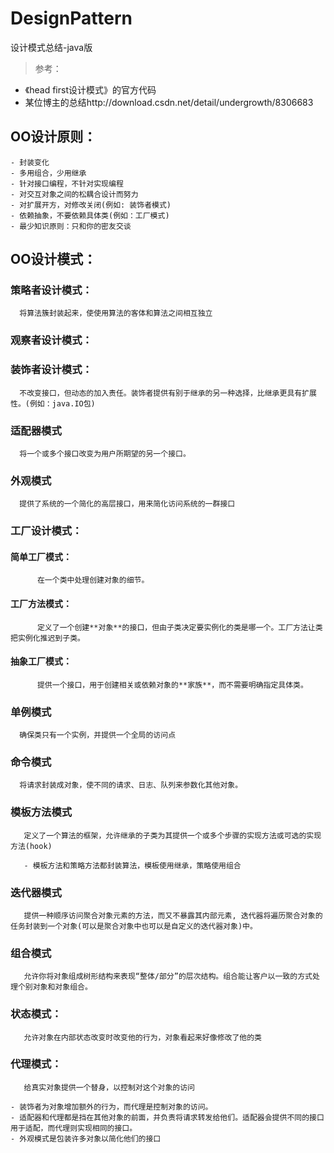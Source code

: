 # DesignPattern
设计模式总结-java版

> 参考： 
- 《head first设计模式》的官方代码
- 某位博主的总结http://download.csdn.net/detail/undergrowth/8306683


## OO设计原则：
	- 封装变化
	- 多用组合，少用继承
	- 针对接口编程，不针对实现编程
	- 对交互对象之间的松耦合设计而努力
	- 对扩展开方，对修改关闭(例如: 装饰者模式)
	- 依赖抽象，不要依赖具体类(例如：工厂模式)
	- 最少知识原则：只和你的密友交谈

## OO设计模式：

### 策略者设计模式：
	  将算法簇封装起来，使使用算法的客体和算法之间相互独立
### 观察者设计模式：

### 装饰者设计模式：
	  不改变接口，但动态的加入责任。装饰者提供有别于继承的另一种选择，比继承更具有扩展性。(例如：java.IO包)

### 适配器模式
      将一个或多个接口改变为用户所期望的另一个接口。

### 外观模式
      提供了系统的一个简化的高层接口，用来简化访问系统的一群接口

### 工厂设计模式：

#### 	简单工厂模式：
		  在一个类中处理创建对象的细节。
####    工厂方法模式：
		  定义了一个创建**对象**的接口，但由子类决定要实例化的类是哪一个。工厂方法让类把实例化推迟到子类。
####    抽象工厂模式：
		  提供一个接口，用于创建相关或依赖对象的**家族**，而不需要明确指定具体类。

### 单例模式
      确保类只有一个实例，并提供一个全局的访问点

### 命令模式
      将请求封装成对象，使不同的请求、日志、队列来参数化其他对象。

### 模板方法模式
	   定义了一个算法的框架，允许继承的子类为其提供一个或多个步骤的实现方法或可选的实现方法(hook)

	   - 模板方法和策略方法都封装算法，模板使用继承，策略使用组合

### 迭代器模式
	   提供一种顺序访问聚合对象元素的方法，而又不暴露其内部元素, 迭代器将遍历聚合对象的任务封装到一个对象(可以是聚合对象中也可以是自定义的迭代器对象)中。

### 组合模式
	   允许你将对象组成树形结构来表现“整体/部分”的层次结构。组合能让客户以一致的方式处理个别对象和对象组合。

### 状态模式：
       允许对象在内部状态改变时改变他的行为，对象看起来好像修改了他的类

### 代理模式：
	   给真实对象提供一个替身，以控制对这个对象的访问  

	- 装饰者为对象增加额外的行为，而代理是控制对象的访问。
	- 适配器和代理都是挡在其他对象的前面，并负责将请求转发给他们。适配器会提供不同的接口用于适配，而代理则实现相同的接口。
	- 外观模式是包装许多对象以简化他们的接口
